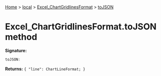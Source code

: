 [Home](./index) &gt; [local](local.md) &gt; [Excel\_ChartGridlinesFormat](local.excel_chartgridlinesformat.md) &gt; [toJSON](local.excel_chartgridlinesformat.tojson.md)

# Excel\_ChartGridlinesFormat.toJSON method


**Signature:**
```javascript
toJSON:
```
**Returns:** `{
            "line": ChartLineFormat;
        }`

